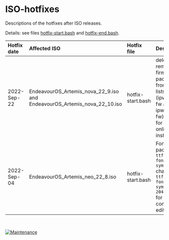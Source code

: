 # ISO-hotfixes

Descriptions of the hotfixes after ISO releases.

Details: see files [hotfix-start.bash](hotfix-start.bash) and [hotfix-end.bash](hotfix-end.bash).

Hotfix date | Affected ISO | Hotfix file | Description
:--- | :--- | :--- | :---
2022-Sep-22 | EndeavourOS_Artemis_nova_22_9.iso and EndeavourOS_Artemis_nova_22_10.iso| hotfix-start.bash | delete removed firmware packages from install lists (ipw2100-fw and ipw2200-fw)<br> for all online installs.
2022-Sep-04 | EndeavourOS_Artemis_neo_22_8.iso | hotfix-start.bash | Font package<br>`ttf-nerd-fonts-symbols`<br> changed to<br> `ttf-nerd-fonts-symbols-2048-em`<br> for community editions.


<br>

[![Maintenance](https://img.shields.io/maintenance/yes/2022.svg)]()
